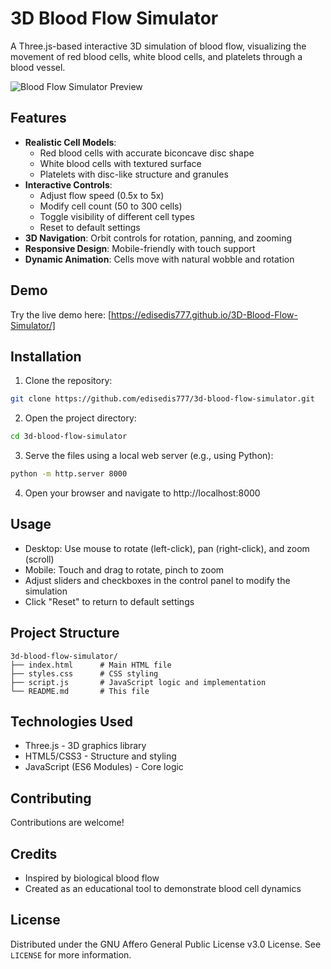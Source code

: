 # 3D Blood Flow Simulator

A Three.js-based interactive 3D simulation of blood flow, visualizing the movement of red blood cells, white blood cells, and platelets through a blood vessel.

![Blood Flow Simulator Preview](https://github.com/user-attachments/assets/96add8ef-42c0-428b-a8c2-141e4a35fcc6)


## Features

- **Realistic Cell Models**: 
  - Red blood cells with accurate biconcave disc shape
  - White blood cells with textured surface
  - Platelets with disc-like structure and granules
- **Interactive Controls**:
  - Adjust flow speed (0.5x to 5x)
  - Modify cell count (50 to 300 cells)
  - Toggle visibility of different cell types
  - Reset to default settings
- **3D Navigation**: Orbit controls for rotation, panning, and zooming
- **Responsive Design**: Mobile-friendly with touch support
- **Dynamic Animation**: Cells move with natural wobble and rotation

## Demo

Try the live demo here: [https://edisedis777.github.io/3D-Blood-Flow-Simulator/]

## Installation

1. Clone the repository:
```bash
git clone https://github.com/edisedis777/3d-blood-flow-simulator.git
```
2. Open the project directory:
```bash
cd 3d-blood-flow-simulator
```
3. Serve the files using a local web server (e.g., using Python):
```bash
python -m http.server 8000
```
4. Open your browser and navigate to http://localhost:8000

## Usage
- Desktop: Use mouse to rotate (left-click), pan (right-click), and zoom (scroll)
- Mobile: Touch and drag to rotate, pinch to zoom
- Adjust sliders and checkboxes in the control panel to modify the simulation
- Click "Reset" to return to default settings

## Project Structure
```text
3d-blood-flow-simulator/
├── index.html      # Main HTML file
├── styles.css      # CSS styling
├── script.js       # JavaScript logic and implementation
└── README.md       # This file
```

## Technologies Used
- Three.js - 3D graphics library
- HTML5/CSS3 - Structure and styling
- JavaScript (ES6 Modules) - Core logic

## Contributing
Contributions are welcome! 

## Credits
- Inspired by biological blood flow
- Created as an educational tool to demonstrate blood cell dynamics

## License
Distributed under the GNU Affero General Public License v3.0 License. See `LICENSE` for more information.
